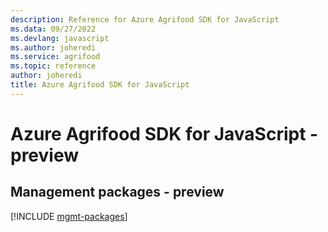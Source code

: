 ```yaml
---
description: Reference for Azure Agrifood SDK for JavaScript
ms.data: 09/27/2022
ms.devlang: javascript
ms.author: joheredi
ms.service: agrifood
ms.topic: reference
author: joheredi
title: Azure Agrifood SDK for JavaScript
---
```

# Azure Agrifood SDK for JavaScript - preview

## Management packages - preview
[!INCLUDE [mgmt-packages](agrifood-mgmt-index.md)]
